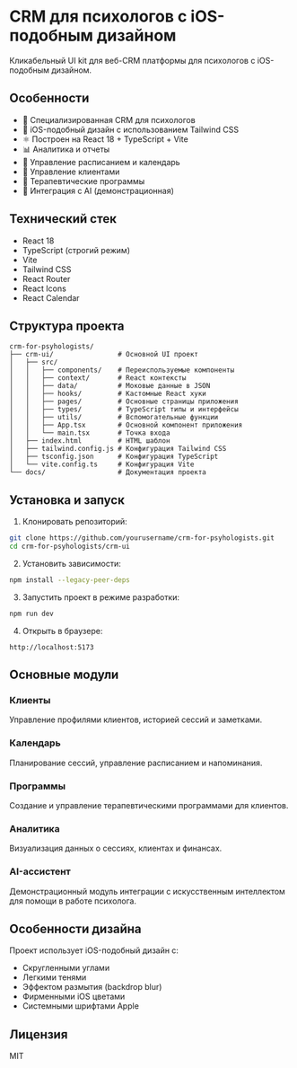 # CRM для психологов с iOS-подобным дизайном

Кликабельный UI kit для веб-CRM платформы для психологов с iOS-подобным дизайном.

## Особенности

- 🧠 Специализированная CRM для психологов
- 📱 iOS-подобный дизайн с использованием Tailwind CSS
- ⚛️ Построен на React 18 + TypeScript + Vite
- 📊 Аналитика и отчеты
- 📅 Управление расписанием и календарь
- 👥 Управление клиентами
- 🧩 Терапевтические программы
- 🤖 Интеграция с AI (демонстрационная)

## Технический стек

- React 18
- TypeScript (строгий режим)
- Vite
- Tailwind CSS
- React Router
- React Icons
- React Calendar

## Структура проекта

```
crm-for-psyhologists/
├── crm-ui/                # Основной UI проект
│   ├── src/
│   │   ├── components/    # Переиспользуемые компоненты
│   │   ├── context/       # React контексты
│   │   ├── data/          # Моковые данные в JSON
│   │   ├── hooks/         # Кастомные React хуки
│   │   ├── pages/         # Основные страницы приложения
│   │   ├── types/         # TypeScript типы и интерфейсы
│   │   ├── utils/         # Вспомогательные функции
│   │   ├── App.tsx        # Основной компонент приложения
│   │   └── main.tsx       # Точка входа
│   ├── index.html         # HTML шаблон
│   ├── tailwind.config.js # Конфигурация Tailwind CSS
│   ├── tsconfig.json      # Конфигурация TypeScript
│   └── vite.config.ts     # Конфигурация Vite
└── docs/                  # Документация проекта
```

## Установка и запуск

1. Клонировать репозиторий:
```bash
git clone https://github.com/yourusername/crm-for-psyhologists.git
cd crm-for-psyhologists/crm-ui
```

2. Установить зависимости:
```bash
npm install --legacy-peer-deps
```

3. Запустить проект в режиме разработки:
```bash
npm run dev
```

4. Открыть в браузере:
```
http://localhost:5173
```

## Основные модули

### Клиенты
Управление профилями клиентов, историей сессий и заметками.

### Календарь
Планирование сессий, управление расписанием и напоминания.

### Программы
Создание и управление терапевтическими программами для клиентов.

### Аналитика
Визуализация данных о сессиях, клиентах и финансах.

### AI-ассистент
Демонстрационный модуль интеграции с искусственным интеллектом для помощи в работе психолога.

## Особенности дизайна

Проект использует iOS-подобный дизайн с:
- Скругленными углами
- Легкими тенями
- Эффектом размытия (backdrop blur)
- Фирменными iOS цветами
- Системными шрифтами Apple

## Лицензия

MIT
